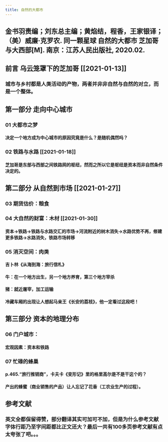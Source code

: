 ```yaml
---
title: 自然的大都市
---
```


## 金书羽责编；刘东总主编；黄焰结，程香，王家银译；（美）威廉·克罗农. 同一颗星球 自然的大都市 芝加哥与大西部[M]. 南京：江苏人民出版社, 2020.02.

## 前言 乌云笼罩下的芝加哥 [[2021-01-13]]
### 城市与乡村都是人类活动的产物，两者并非非自然与自然的对立，而是一个整体。
## 第一部分 走向中心城市
### 01 大都市之梦
#### 决定一个地方成为中心城市的原因究竟是什么？是随机偶然吗？
### 02 铁路与水路 [[2021-01-18]]
#### 芝加哥是东部与西部之间铁路网的枢纽，然而之所以它是枢纽是资本而非自然条件决定的。
## 第二部分 从自然到市场 [[2021-01-27]]
### 03 期货估价：粮食
### 04 大自然的财富：木材 [[2021-01-30]]
#### 资本->铁路->铁路与水路交汇的市场->河流附近的树木消失->水路优势不再，修建更多铁路->水路消失，铁路市场转移
### 05 消灭空间：肉类
#### 吉卜林《从海到海：旅行信札》
#### 牛：在一个地方出生，另一个地方养育，第三个地方宰杀
#### 猪：就近屠宰，加工运输
#### 冷藏车厢的出现让人想起马亲王《长安的荔枝》，他一定看过这段吧！
## 第三部分 资本的地理分布
### 06 门户城市：
#### 宏观因素：资本和铁路
### 07 忙碌的蜂巢
#### p.465.“旅行推销商”，卡夫卡《变形记》里的格里高尔是不是干这个的？
#### 产出的蜂蜜（商业销售的产品）让人忘记了花香（工农业生产的过程）。
## 参考文献
### 英文全都保留得赞，部分翻译其实可加可不加，但是为什么参考文献字体行距乃至字间距都比正文还大？最后一共有100多页参考文献有点太夸张了吧。。。
